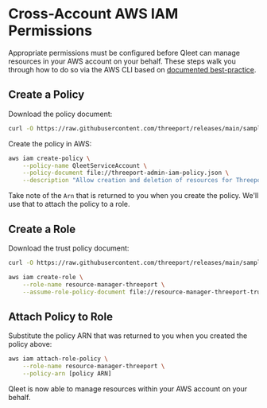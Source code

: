 # Cross-Account AWS IAM Permissions

Appropriate permissions must be configured before Qleet can manage resources in your AWS account
on your behalf. These steps walk you through how to do so via the AWS CLI based on [documented best-practice](https://docs.aws.amazon.com/IAM/latest/UserGuide/access_policies-cross-account-resource-access.html).

## Create a Policy

Download the policy document:

```bash
curl -O https://raw.githubusercontent.com/threeport/releases/main/samples/threeport-admin-iam-policy.json
```

Create the policy in AWS:

```bash
aws iam create-policy \
    --policy-name QleetServiceAccount \
    --policy-document file://threeport-admin-iam-policy.json \
    --description "Allow creation and deletion of resources for Threeport"
```

Take note of the `Arn` that is returned to you when you create the policy.
We'll use that to attach the policy to a role.


## Create a Role

Download the trust policy document:

```bash
curl -O https://raw.githubusercontent.com/threeport/releases/main/samples/resource-manager-threeport-trust-policy.json
```

```bash
aws iam create-role \
    --role-name resource-manager-threeport \
    --assume-role-policy-document file://resource-manager-threeport-trust-policy.json
```

## Attach Policy to Role

Substitute the policy ARN that was returned to you when you created the policy above:

```bash
aws iam attach-role-policy \
    --role-name resource-manager-threeport \
    --policy-arn [policy ARN]
```

Qleet is now able to manage resources within your AWS account on your behalf.